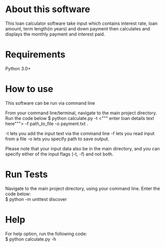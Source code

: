 About this software
===================
This loan calculator software take input which contains interest rate, loan amount, term length(in years) and down payment then calculates
 and displays the monthly payment and interest paid.


Requirements
============
Python 3.0+


How to use
==========
This software can be run via command line

From your command line/terminal, navigate to the main project directory. Run the code below
$ python calculate.py -t <""" enter loan details text here""">  -f path_to_file -o payment.txt .


-t lets you add the input text via the command line
-f lets you read input from a file
-o lets you specify path to save output.

Please note that your input data also be in the main directory, and you can specify either of the input flags (-t, -f) and not both. 


Run Tests
=========
Navigate to the main project directory, using your command line. Enter the code below:   
$ python -m unittest discover


Help
====
For help option, run the following code:   
$ python calculate.py -h
